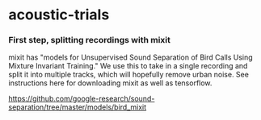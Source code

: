 # acoustic-trials

### First step, splitting recordings with mixit

mixit has "models for Unsupervised Sound Separation of Bird Calls Using Mixture Invariant Training." We use this to take in a single recording and split it into multiple tracks, which will hopefully remove urban noise. See instructions here for downloading mixit as well as tensorflow.

https://github.com/google-research/sound-separation/tree/master/models/bird_mixit

